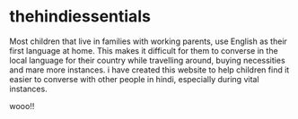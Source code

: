 # thehindiessentials
Most children that live in families with working parents, use English as their first language at home. This makes it difficult for them to converse in the local language for their country while travelling around, buying necessities and mare more instances. i have created this website to help children find it easier to converse with other people in hindi, especially during vital instances.

wooo!!
